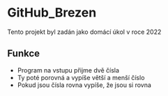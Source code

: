 # GitHub_Brezen
Tento projekt byl zadán jako domácí úkol v roce 2022

## Funkce
- Program na vstupu přijme dvě čísla
- Ty poté porovná a vypíše větší a menší číslo
- Pokud jsou čísla rovna vypíše, že jsou si rovna
